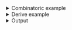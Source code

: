 <details><summary>Combinatoric example</summary>

```no_run
#[derive(Debug, Clone)]
pub struct Options {
    argument: u32,
}

pub fn options() -> OptionParser<Options> {
    let argument = short('i').argument::<u32>("ARG");
    construct!(Options { argument })
        .to_options()
        .version("3.1415")
        .descr("This is a short description")
        .header("It can contain multiple blocks, this block goes before options")
        .footer("This one goes after")
}
```

</details>
<details><summary>Derive example</summary>

```no_run
#[derive(Debug, Clone, Bpaf)]
#[bpaf(options, version("3.1415"))]
/// This is a short description
///
///
/// It can contain multiple blocks, this block goes before options
///
///
/// This one goes after
pub struct Options {
    #[bpaf(short('i'))]
    argument: u32,
}
```

</details>
<details><summary>Output</summary>

In addition to all the arguments specified by user `bpaf` adds a few more. One of them is
`--help`:


<div class='bpaf-doc'>
$ app --help<br>
<p>This is a short description</p><p><b>Usage</b>: <tt><b>app</b></tt> <tt><b>-i</b></tt>=<tt><i>ARG</i></tt></p><p>It can contain multiple blocks, this block goes before options</p><p><div>
<b>Available options:</b></div><dl><dt><tt><b>-i</b></tt>=<tt><i>ARG</i></tt></dt>
<dt><tt><b>-h</b></tt>, <tt><b>--help</b></tt></dt>
<dd>Prints help information</dd>
<dt><tt><b>-V</b></tt>, <tt><b>--version</b></tt></dt>
<dd>Prints version information</dd>
</dl>
</p><p>This one goes after</p>
<style>
div.bpaf-doc {
    padding: 14px;
    background-color:var(--code-block-background-color);
    font-family: "Source Code Pro", monospace;
    margin-bottom: 0.75em;
}
div.bpaf-doc dt { margin-left: 1em; }
div.bpaf-doc dd { margin-left: 3em; }
div.bpaf-doc dl { margin-top: 0; padding-left: 1em; }
div.bpaf-doc  { padding-left: 1em; }
</style>
</div>


The other one is `--version` - passing a string literal or something like
`env!("CARGO_PKG_VERSION")` to get version from `cargo` directly usually works


<div class='bpaf-doc'>
$ app --version<br>
Version: 3.1415
<style>
div.bpaf-doc {
    padding: 14px;
    background-color:var(--code-block-background-color);
    font-family: "Source Code Pro", monospace;
    margin-bottom: 0.75em;
}
div.bpaf-doc dt { margin-left: 1em; }
div.bpaf-doc dd { margin-left: 3em; }
div.bpaf-doc dl { margin-top: 0; padding-left: 1em; }
div.bpaf-doc  { padding-left: 1em; }
</style>
</div>


Other than that `bpaf` tries its best to provide a helpful error messages


<div class='bpaf-doc'>
$ app <br>
Expected <tt><b>-i</b></tt>=<tt><i>ARG</i></tt>, pass <tt><b>--help</b></tt> for usage information
<style>
div.bpaf-doc {
    padding: 14px;
    background-color:var(--code-block-background-color);
    font-family: "Source Code Pro", monospace;
    margin-bottom: 0.75em;
}
div.bpaf-doc dt { margin-left: 1em; }
div.bpaf-doc dd { margin-left: 3em; }
div.bpaf-doc dl { margin-top: 0; padding-left: 1em; }
div.bpaf-doc  { padding-left: 1em; }
</style>
</div>


And if all parsers are satisfied [`run`](OptionParser::run) produces the result


<div class='bpaf-doc'>
$ app -i 10<br>
Options { argument: 10 }
</div>

</details>